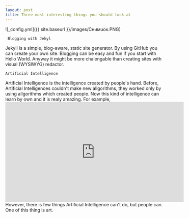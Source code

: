 ```yaml
---
layout: post
title: Three most interesting things you should look at
---
```


![_config.yml]({{ site.baseurl }}/images/Снимuок.PNG)

     Blogging with Jekyl
Jekyll is a simple, blog-aware, static site generator. By using GitHub you can create your own site. Blogging can be easy and fun if you start with Hello World. Anyway it might be more chalengable than creating sites with visual (WYSIWYG) redactor. 

    Artificial Intelligence
Artificial Intelligence is the intelligence created by people's hand. Before, Artificial Intelligences couldn't make new allgorithms, they worked only by using allgorithms which created people.  Now this kind of intelligence can learn by own and it is realy amazing. For example, <iframe width="560" height="315" src="https://www.youtube.com/embed/Mp8Y2yjV4fU" frameborder="0" allowfullscreen> </iframe>
However, there is few things Artificial Intelligence can't do, but people can. One of this thing is art.
